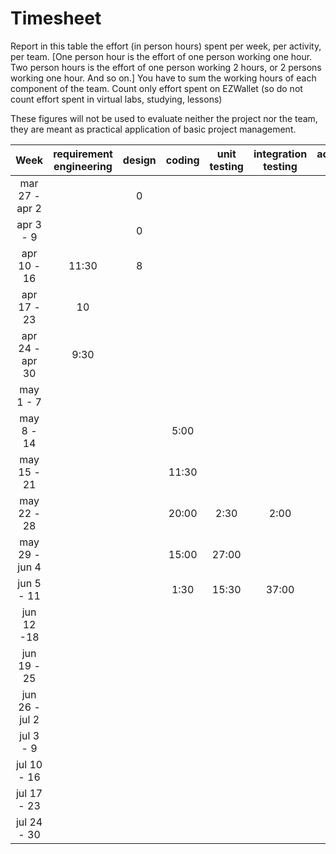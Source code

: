 # Timesheet

Report in this table the effort (in person hours) spent per week, per activity, per team. 
[One person hour is the effort of one person working one hour.
Two person hours is the effort of one person working 2 hours, or 2 persons working one hour. And so on.]
You have to sum the working hours of each component of the team.
Count only effort spent on EZWallet (so do not count effort spent in virtual labs, studying, lessons)

These figures will not be used to evaluate neither the project nor the team, they are meant as practical application of basic project management.

| Week | requirement engineering | design | coding | unit testing | integration testing | acceptance testing | management | git maven |
|:-----------:|:--------:|:-----------:|:-----------:|:----------:|:------------:|:---------------:|:-------------:|:--------------:|
| mar 27 - apr 2 | | 0 | | | | | 0 | |
| apr 3 - 9 | | 0 | | | | | 2 | |
| apr 10 - 16| 11:30 | 8 | | | | | 5 | | 
| apr 17 - 23| 10 | | | | | | 5 | | 
| apr 24 - apr 30 |9:30 | | | | | | | | 
| may 1 - 7  | | | | | | | | | 
| may 8 - 14| | | 5:00 | | | | | | 
| may 15 - 21| | | 11:30| | | | | | 
| may 22 - 28| | | 20:00|2:30 |2:00 | | | | 
| may 29 - jun 4 | | |15:00 |27:00 | | | | | 
| jun 5 - 11 | | |1:30 |15:30 |37:00 | | | | 
| jun 12 -18 | | | | | | | | | 
| jun 19 - 25 | | | | | | | | | 
| jun 26 - jul 2 | | | | | | | | | 
| jul 3 - 9 | | | | | | | | | 
| jul 10 - 16 | | | | | | | | |
| jul 17 - 23 | | | | | | | | |
| jul 24 - 30 | | | | | | | | |
